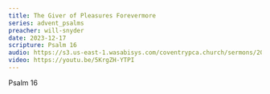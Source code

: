 ```yaml
---
title: The Giver of Pleasures Forevermore
series: advent_psalms
preacher: will-snyder
date: 2023-12-17
scripture: Psalm 16
audio: https://s3.us-east-1.wasabisys.com/coventrypca.church/sermons/2023.12.17A%20The%20Giver%20of%20Pleasures%20Forevermore%20-%20Will%20Snyder.mp3
video: https://youtu.be/5KrgZH-YTPI
---
```

P﻿salm 16